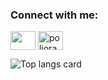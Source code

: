 <h3 align="left">Connect with me:</h3>
<p align="left">
  <a href="https://t.me/akamakfa" target="blank"><img align="center"
      src="https://www.svgrepo.com/show/303292/telegram-logo.svg" height="30" width="40" /></a>
  <a href="https://vk.com/massssssssshhhhhhhka" target="blank"><img align="center"
      src="https://raw.githubusercontent.com/rahuldkjain/github-profile-readme-generator/master/src/images/icons/Social/vk.svg"
      alt="poliorang" height="30" width="40" /></a>
</p>

![Top langs card](https://github-readme-stats.vercel.app/api/top-langs/?username=mshsvnv&theme=gotham&layout=compact)
